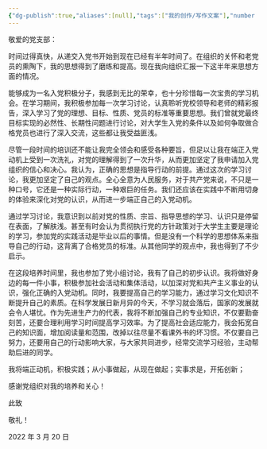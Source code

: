```yaml
---
{"dg-publish":true,"aliases":[null],"tags":["我的创作/写作文案"],"number headings":"auto, first-level 1, max 6, A.1.","Created-Date":"2023-06-25 23:48:18","Modified-Date":"2024-04-18 11:52:37","permalink":"/000_Personnal/002_WorkFiles/思想汇报3_20230320/","dgPassFrontmatter":true}
---
```




敬爱的党支部：

时间过得真快，从递交入党书开始到现在已经有半年时间了。在组织的关怀和老党员的熏陶下，我的思想得到了磨练和提高。现在我向组织汇报一下这半年来思想方面的情况。

能够成为一名入党积极分子，我感到无比的荣幸，也十分珍惜每一次宝贵的学习机会。在学习期间，我积极参加每一次学习讨论，认真聆听党校领导和老师的精彩报告，深入学习了党的理想、目标、性质、党员的标准等重要思想。我们曾就党最终目标实现的必然性、长期性问题进行讨论，对大学生入党的条件以及如何争取做合格党员也进行了深入交流，这些都让我受益匪浅。

尽管一段时间的培训还不能让我完全领会和感受各种要旨，但足以让我在端正入党动机上受到一次洗礼，对党的理解得到了一次升华，从而更加坚定了我申请加入党组织的信心和决心。我认为，正确的思想是指导行动的前提。通过这次的学习讨论，我更加坚定了自己的观点。全心全意为人民服务，对于共产党来说，不只是一种口号，它还是一种实际行动，一种艰巨的任务。我们还应该在实践中不断用切身的体验来深化对党的认识，从而进一步端正自己的入党动机。

通过学习讨论，我意识到以前对党的性质、宗旨、指导思想的学习、认识只是停留在表面，了解肤浅。甚至有时会认为贯彻执行党的方针政策对于大学生主要是理论的学习，参加党的实践活动是毕业以后的事情。但是没有一个科学的思想体系来指导自己的行动，这背离了合格党员的标准。从其他同学的观点中，我也得到了不少启示。

在这段培养时间里，我也参加了党小组讨论，我有了自己的初步认识。我将做好身边的每一件小事，积极参加社会活动和集体活动，以加深对党和共产主义事业的认识，强化正确的入党动机。同时，我要提高自己的学习能力，通过学习文化知识不断提升自己的素质。在科学发展日新月异的今天，不学习就会落后，国家的发展就会令人堪忧。作为先进生产力的代表，我将不断加强自己的专业知识，不仅要勤奋刻苦，还要合理利用学习时间提高学习效率。为了提高社会适应能力，我会拓宽自己的知识面，增加阅读量和范围，改掉以往尽量不看课外书的坏习惯。不仅要自己努力，还要用自己的行动影响大家，与大家共同进步，经常交流学习经验，主动帮助后进的同学。

我将端正动机，积极实践；从小事做起，从现在做起；实事求是，开拓创新；

感谢党组织对我的培养和关心！

此致

敬礼！

2022 年 3 月 20 日